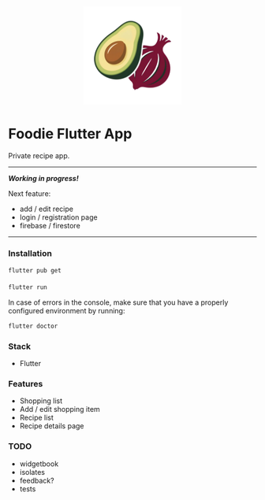 <p align="center">
    <img width="200" src="/assets/logo/foodie_logo.png" alt="Foodie Logo">
</p>

# Foodie Flutter App

Private recipe app.

---

***Working in progress!***

Next feature:

- add / edit recipe
- login / registration page
- firebase / firestore

---

### Installation

```bash
flutter pub get

flutter run
```

In case of errors in the console, make sure that you have a properly configured environment by running:

```bash
flutter doctor
```

### Stack

- Flutter

### Features

- Shopping list
- Add / edit shopping item
- Recipe list
- Recipe details page

### TODO

- widgetbook
- isolates
- feedback?
- tests